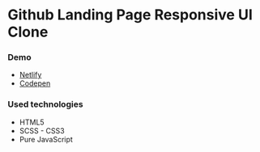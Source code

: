 # Github Landing Page Responsive UI Clone

### Demo


* [Netlify](https://github-landing-page.netlify.app/)
* [Codepen](https://codepen.io/mustafadalga/full/xxOwJyG) 


### Used technologies
 * HTML5  
 * SCSS - CSS3
 * Pure JavaScript
